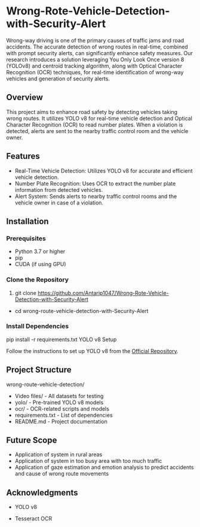# Wrong-Rote-Vehicle-Detection-with-Security-Alert

Wrong-way driving is one of the primary causes of traffic jams and road accidents. The accurate detection of wrong routes in real-time, combined with prompt security alerts, can significantly enhance safety measures.
Our research introduces a solution leveraging You Only Look Once version 8 (YOLOv8) and centroid tracking algorithm, along with Optical Character Recognition (OCR) techniques, for real-time identification of wrong-way vehicles and generation of security alerts.

## Overview

This project aims to enhance road safety by detecting vehicles taking wrong routes. It utilizes YOLO v8 for real-time vehicle detection and Optical Character Recognition (OCR) to read number plates. When a violation is detected, alerts are sent to the nearby traffic control room and the vehicle owner.

## Features
- Real-Time Vehicle Detection: Utilizes YOLO v8 for accurate and efficient vehicle detection.
- Number Plate Recognition: Uses OCR to extract the number plate information from detected vehicles.
- Alert System: Sends alerts to nearby traffic control rooms and the vehicle owner in case of a violation.
## Installation
### Prerequisites
- Python 3.7 or higher
- pip
- CUDA (if using GPU)

### Clone the Repository

1. git clone https://github.com/Antarip1047/Wrong-Rote-Vehicle-Detection-with-Security-Alert
- cd wrong-route-vehicle-detection-with-Security-Alert

### Install Dependencies

pip install -r requirements.txt
YOLO v8 Setup

Follow the instructions to set up YOLO v8 from the [Official Repository](https://github.com/ultralytics).

## Project Structure

wrong-route-vehicle-detection/
- Video files/       - All datasets for testing
- yolo/              - Pre-trained YOLO v8 models
- ocr/               - OCR-related scripts and models
- requirements.txt   - List of dependencies
- README.md          - Project documentation

## Future Scope
- Application of system in rural areas
- Application of system in too busy area with too much traffic
- Application of gaze estimation and emotion analysis to predict accidents and cause of wrong route movements

## Acknowledgments
- YOLO v8

- Tesseract OCR